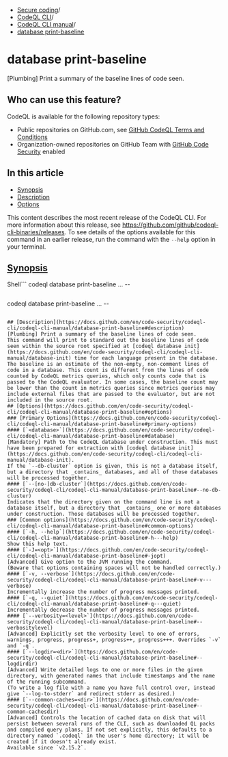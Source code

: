   * [Secure coding](https://docs.github.com/en/code-security "Secure coding")/
  * [CodeQL CLI](https://docs.github.com/en/code-security/codeql-cli "CodeQL CLI")/
  * [CodeQL CLI manual](https://docs.github.com/en/code-security/codeql-cli/codeql-cli-manual "CodeQL CLI manual")/
  * [database print-baseline](https://docs.github.com/en/code-security/codeql-cli/codeql-cli-manual/database-print-baseline "database print-baseline")


# database print-baseline
[Plumbing] Print a summary of the baseline lines of code seen.
## Who can use this feature?
CodeQL is available for the following repository types:
  * Public repositories on GitHub.com, see [GitHub CodeQL Terms and Conditions](https://github.com/github/codeql-cli-binaries/blob/main/LICENSE.md)
  * Organization-owned repositories on GitHub Team with [GitHub Code Security](https://docs.github.com/en/get-started/learning-about-github/about-github-advanced-security) enabled


## In this article
  * [Synopsis](https://docs.github.com/en/code-security/codeql-cli/codeql-cli-manual/database-print-baseline#synopsis)
  * [Description](https://docs.github.com/en/code-security/codeql-cli/codeql-cli-manual/database-print-baseline#description)
  * [Options](https://docs.github.com/en/code-security/codeql-cli/codeql-cli-manual/database-print-baseline#options)


This content describes the most recent release of the CodeQL CLI. For more information about this release, see <https://github.com/github/codeql-cli-binaries/releases>.
To see details of the options available for this command in an earlier release, run the command with the `--help` option in your terminal.
## [Synopsis](https://docs.github.com/en/code-security/codeql-cli/codeql-cli-manual/database-print-baseline#synopsis)
Shell```
codeql database print-baseline <options>... -- <database>

```
```
codeql database print-baseline <options>... -- <database>

```

## [Description](https://docs.github.com/en/code-security/codeql-cli/codeql-cli-manual/database-print-baseline#description)
[Plumbing] Print a summary of the baseline lines of code seen.
This command will print to standard out the baseline lines of code seen within the source root specified at [codeql database init](https://docs.github.com/en/code-security/codeql-cli/codeql-cli-manual/database-init) time for each language present in the database.
The baseline is an estimate of the non-empty, non-comment lines of code in a database. This count is different from the lines of code counted by CodeQL metrics queries, which only counts code that is passed to the CodeQL evaluator. In some cases, the baseline count may be lower than the count in metrics queries since metrics queries may include external files that are passed to the evaluator, but are not included in the source root.
## [Options](https://docs.github.com/en/code-security/codeql-cli/codeql-cli-manual/database-print-baseline#options)
### [Primary Options](https://docs.github.com/en/code-security/codeql-cli/codeql-cli-manual/database-print-baseline#primary-options)
#### [`<database>`](https://docs.github.com/en/code-security/codeql-cli/codeql-cli-manual/database-print-baseline#database)
[Mandatory] Path to the CodeQL database under construction. This must have been prepared for extraction with [codeql database init](https://docs.github.com/en/code-security/codeql-cli/codeql-cli-manual/database-init).
If the `--db-cluster` option is given, this is not a database itself, but a directory that _contains_ databases, and all of those databases will be processed together.
#### [`--[no-]db-cluster`](https://docs.github.com/en/code-security/codeql-cli/codeql-cli-manual/database-print-baseline#--no-db-cluster)
Indicates that the directory given on the command line is not a database itself, but a directory that _contains_ one or more databases under construction. Those databases will be processed together.
### [Common options](https://docs.github.com/en/code-security/codeql-cli/codeql-cli-manual/database-print-baseline#common-options)
#### [`-h, --help`](https://docs.github.com/en/code-security/codeql-cli/codeql-cli-manual/database-print-baseline#-h---help)
Show this help text.
#### [`-J=<opt>`](https://docs.github.com/en/code-security/codeql-cli/codeql-cli-manual/database-print-baseline#-jopt)
[Advanced] Give option to the JVM running the command.
(Beware that options containing spaces will not be handled correctly.)
#### [`-v, --verbose`](https://docs.github.com/en/code-security/codeql-cli/codeql-cli-manual/database-print-baseline#-v---verbose)
Incrementally increase the number of progress messages printed.
#### [`-q, --quiet`](https://docs.github.com/en/code-security/codeql-cli/codeql-cli-manual/database-print-baseline#-q---quiet)
Incrementally decrease the number of progress messages printed.
#### [`--verbosity=<level>`](https://docs.github.com/en/code-security/codeql-cli/codeql-cli-manual/database-print-baseline#--verbositylevel)
[Advanced] Explicitly set the verbosity level to one of errors, warnings, progress, progress+, progress++, progress+++. Overrides `-v` and `-q`.
#### [`--logdir=<dir>`](https://docs.github.com/en/code-security/codeql-cli/codeql-cli-manual/database-print-baseline#--logdirdir)
[Advanced] Write detailed logs to one or more files in the given directory, with generated names that include timestamps and the name of the running subcommand.
(To write a log file with a name you have full control over, instead give `--log-to-stderr` and redirect stderr as desired.)
#### [`--common-caches=<dir>`](https://docs.github.com/en/code-security/codeql-cli/codeql-cli-manual/database-print-baseline#--common-cachesdir)
[Advanced] Controls the location of cached data on disk that will persist between several runs of the CLI, such as downloaded QL packs and compiled query plans. If not set explicitly, this defaults to a directory named `.codeql` in the user's home directory; it will be created if it doesn't already exist.
Available since `v2.15.2`.
